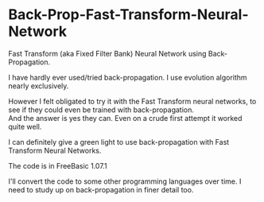 # Back-Prop-Fast-Transform-Neural-Network
Fast Transform (aka Fixed Filter Bank) Neural Network using Back-Propagation.

I have hardly ever used/tried back-propagation.  I use evolution algorithm nearly exclusively.

However I felt obligated to try it with the Fast Transform neural networks, to see if they could even be trained with back-propagation.  
And the answer is yes they can. Even on a crude first attempt it worked quite well.

I can definitely give a green light to use back-propagation with Fast Transform Neural Networks.

The code is in FreeBasic 1.07.1

I'll convert the code to some other programming languages over time.  I need to study up on back-propagation in finer detail too.
